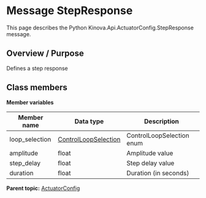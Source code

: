# Message StepResponse

This page describes the Python Kinova.Api.ActuatorConfig.StepResponse message.

## Overview / Purpose

Defines a step response

## Class members

 **Member variables** 

|Member name|Data type|Description|
|-----------|---------|-----------|
|loop\_selection| [ControlLoopSelection](enm_ActuatorConfig_ControlLoopSelection.md#)|ControlLoopSelection enum|
|amplitude|float|Amplitude value|
|step\_delay|float|Step delay value|
|duration|float|Duration \(in seconds\)|

**Parent topic:** [ActuatorConfig](../references/summary_ActuatorConfig.md)

